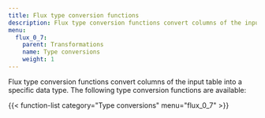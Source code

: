 ```yaml
---
title: Flux type conversion functions
description: Flux type conversion functions convert columns of the input table into a specific data type.
menu:
  flux_0_7:
    parent: Transformations
    name: Type conversions
    weight: 1
---
```


Flux type conversion functions convert columns of the input table into a specific data type.
The following type conversion functions are available:

{{< function-list category="Type conversions" menu="flux_0_7" >}}
